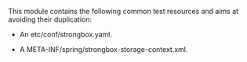 
This module contains the following common test resources and aims at avoiding their duplication:

- An etc/conf/strongbox.yaml.

- A META-INF/spring/strongbox-storage-context.xml.

